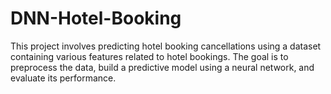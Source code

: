 # DNN-Hotel-Booking
This project involves predicting hotel booking cancellations using a dataset containing various features related to hotel bookings. The goal is to preprocess the data, build a predictive model using a neural network, and evaluate its performance. 
